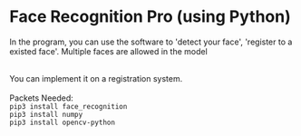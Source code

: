 # Face Recognition Pro (using Python)

In the program, you can use the software to 'detect your face', 'register to a existed face'. Multiple faces are allowed in the model

<br>
You can implement it on a registration system.
<br>
<br>
Packets Needed:
<br>
<code>pip3 install face_recognition</code><br>
<code>pip3 install numpy</code><br>
<code>pip3 install opencv-python</code><br>
